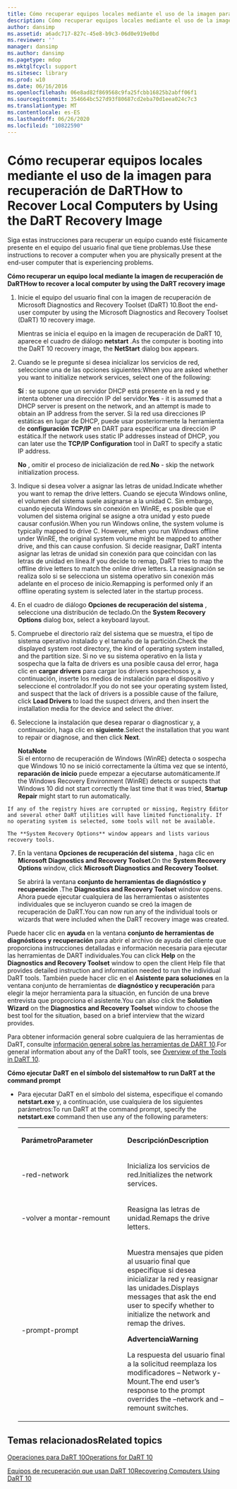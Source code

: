 ```yaml
---
title: Cómo recuperar equipos locales mediante el uso de la imagen para recuperación de DaRT
description: Cómo recuperar equipos locales mediante el uso de la imagen para recuperación de DaRT
author: dansimp
ms.assetid: a6adc717-827c-45e8-b9c3-06d0e919e0bd
ms.reviewer: ''
manager: dansimp
ms.author: dansimp
ms.pagetype: mdop
ms.mktglfcycl: support
ms.sitesec: library
ms.prod: w10
ms.date: 06/16/2016
ms.openlocfilehash: 06e8ad82f869568c9fa25fcbb16825b2abff06f1
ms.sourcegitcommit: 354664bc527d93f80687cd2eba70d1eea024c7c3
ms.translationtype: MT
ms.contentlocale: es-ES
ms.lasthandoff: 06/26/2020
ms.locfileid: "10822590"
---
```

# <span data-ttu-id="8d790-103">Cómo recuperar equipos locales mediante el uso de la imagen para recuperación de DaRT</span><span class="sxs-lookup"><span data-stu-id="8d790-103">How to Recover Local Computers by Using the DaRT Recovery Image</span></span>


<span data-ttu-id="8d790-104">Siga estas instrucciones para recuperar un equipo cuando esté físicamente presente en el equipo del usuario final que tiene problemas.</span><span class="sxs-lookup"><span data-stu-id="8d790-104">Use these instructions to recover a computer when you are physically present at the end-user computer that is experiencing problems.</span></span>

**<span data-ttu-id="8d790-105">Cómo recuperar un equipo local mediante la imagen de recuperación de DaRT</span><span class="sxs-lookup"><span data-stu-id="8d790-105">How to recover a local computer by using the DaRT recovery image</span></span>**

1.  <span data-ttu-id="8d790-106">Inicie el equipo del usuario final con la imagen de recuperación de Microsoft Diagnostics and Recovery Toolset (DaRT) 10.</span><span class="sxs-lookup"><span data-stu-id="8d790-106">Boot the end-user computer by using the Microsoft Diagnostics and Recovery Toolset (DaRT) 10 recovery image.</span></span>

    <span data-ttu-id="8d790-107">Mientras se inicia el equipo en la imagen de recuperación de DaRT 10, aparece el cuadro de diálogo **netstart** .</span><span class="sxs-lookup"><span data-stu-id="8d790-107">As the computer is booting into the DaRT 10 recovery image, the **NetStart** dialog box appears.</span></span>

2.  <span data-ttu-id="8d790-108">Cuando se le pregunte si desea inicializar los servicios de red, seleccione una de las opciones siguientes:</span><span class="sxs-lookup"><span data-stu-id="8d790-108">When you are asked whether you want to initialize network services, select one of the following:</span></span>

    <span data-ttu-id="8d790-109">**Sí** : se supone que un servidor DHCP está presente en la red y se intenta obtener una dirección IP del servidor.</span><span class="sxs-lookup"><span data-stu-id="8d790-109">**Yes** - it is assumed that a DHCP server is present on the network, and an attempt is made to obtain an IP address from the server.</span></span> <span data-ttu-id="8d790-110">Si la red usa direcciones IP estáticas en lugar de DHCP, puede usar posteriormente la herramienta de **configuración TCP/IP** en DART para especificar una dirección IP estática.</span><span class="sxs-lookup"><span data-stu-id="8d790-110">If the network uses static IP addresses instead of DHCP, you can later use the **TCP/IP Configuration** tool in DaRT to specify a static IP address.</span></span>

    <span data-ttu-id="8d790-111">**No** , omitir el proceso de inicialización de red.</span><span class="sxs-lookup"><span data-stu-id="8d790-111">**No** - skip the network initialization process.</span></span>

3.  <span data-ttu-id="8d790-112">Indique si desea volver a asignar las letras de unidad.</span><span class="sxs-lookup"><span data-stu-id="8d790-112">Indicate whether you want to remap the drive letters.</span></span> <span data-ttu-id="8d790-113">Cuando se ejecuta Windows online, el volumen del sistema suele asignarse a la unidad C. Sin embargo, cuando ejecuta Windows sin conexión en WinRE, es posible que el volumen del sistema original se asigne a otra unidad y esto puede causar confusión.</span><span class="sxs-lookup"><span data-stu-id="8d790-113">When you run Windows online, the system volume is typically mapped to drive C. However, when you run Windows offline under WinRE, the original system volume might be mapped to another drive, and this can cause confusion.</span></span> <span data-ttu-id="8d790-114">Si decide reasignar, DaRT intenta asignar las letras de unidad sin conexión para que coincidan con las letras de unidad en línea.</span><span class="sxs-lookup"><span data-stu-id="8d790-114">If you decide to remap, DaRT tries to map the offline drive letters to match the online drive letters.</span></span> <span data-ttu-id="8d790-115">La reasignación se realiza solo si se selecciona un sistema operativo sin conexión más adelante en el proceso de inicio.</span><span class="sxs-lookup"><span data-stu-id="8d790-115">Remapping is performed only if an offline operating system is selected later in the startup process.</span></span>

4.  <span data-ttu-id="8d790-116">En el cuadro de diálogo **Opciones de recuperación del sistema** , seleccione una distribución de teclado.</span><span class="sxs-lookup"><span data-stu-id="8d790-116">On the **System Recovery Options** dialog box, select a keyboard layout.</span></span>

5.  <span data-ttu-id="8d790-117">Compruebe el directorio raíz del sistema que se muestra, el tipo de sistema operativo instalado y el tamaño de la partición.</span><span class="sxs-lookup"><span data-stu-id="8d790-117">Check the displayed system root directory, the kind of operating system installed, and the partition size.</span></span> <span data-ttu-id="8d790-118">Si no ve su sistema operativo en la lista y sospecha que la falta de drivers es una posible causa del error, haga clic en **cargar drivers** para cargar los drivers sospechosos y, a continuación, inserte los medios de instalación para el dispositivo y seleccione el controlador.</span><span class="sxs-lookup"><span data-stu-id="8d790-118">If you do not see your operating system listed, and suspect that the lack of drivers is a possible cause of the failure, click **Load Drivers** to load the suspect drivers, and then insert the installation media for the device and select the driver.</span></span>

6.  <span data-ttu-id="8d790-119">Seleccione la instalación que desea reparar o diagnosticar y, a continuación, haga clic en **siguiente**.</span><span class="sxs-lookup"><span data-stu-id="8d790-119">Select the installation that you want to repair or diagnose, and then click **Next**.</span></span>

    **<span data-ttu-id="8d790-120">Nota</span><span class="sxs-lookup"><span data-stu-id="8d790-120">Note</span></span>**  
    <span data-ttu-id="8d790-121">Si el entorno de recuperación de Windows (WinRE) detecta o sospecha que Windows 10 no se inició correctamente la última vez que se intentó, **reparación de inicio** puede empezar a ejecutarse automáticamente.</span><span class="sxs-lookup"><span data-stu-id="8d790-121">If the Windows Recovery Environment (WinRE) detects or suspects that Windows 10 did not start correctly the last time that it was tried, **Startup Repair** might start to run automatically.</span></span>



~~~
If any of the registry hives are corrupted or missing, Registry Editor and several other DaRT utilities will have limited functionality. If no operating system is selected, some tools will not be available.

The **System Recovery Options** window appears and lists various recovery tools.
~~~

7. <span data-ttu-id="8d790-122">En la ventana **Opciones de recuperación del sistema** , haga clic en **Microsoft Diagnostics and Recovery Toolset**.</span><span class="sxs-lookup"><span data-stu-id="8d790-122">On the **System Recovery Options** window, click **Microsoft Diagnostics and Recovery Toolset**.</span></span>

   <span data-ttu-id="8d790-123">Se abrirá la ventana **conjunto de herramientas de diagnóstico y recuperación** .</span><span class="sxs-lookup"><span data-stu-id="8d790-123">The **Diagnostics and Recovery Toolset** window opens.</span></span> <span data-ttu-id="8d790-124">Ahora puede ejecutar cualquiera de las herramientas o asistentes individuales que se incluyeron cuando se creó la imagen de recuperación de DaRT.</span><span class="sxs-lookup"><span data-stu-id="8d790-124">You can now run any of the individual tools or wizards that were included when the DaRT recovery image was created.</span></span>

<span data-ttu-id="8d790-125">Puede hacer clic en **ayuda** en la ventana **conjunto de herramientas de diagnósticos y recuperación** para abrir el archivo de ayuda del cliente que proporciona instrucciones detalladas e información necesaria para ejecutar las herramientas de DART individuales.</span><span class="sxs-lookup"><span data-stu-id="8d790-125">You can click **Help** on the **Diagnostics and Recovery Toolset** window to open the client Help file that provides detailed instruction and information needed to run the individual DaRT tools.</span></span> <span data-ttu-id="8d790-126">También puede hacer clic en el **Asistente para soluciones** en la ventana conjunto de herramientas de **diagnóstico y recuperación** para elegir la mejor herramienta para la situación, en función de una breve entrevista que proporciona el asistente.</span><span class="sxs-lookup"><span data-stu-id="8d790-126">You can also click the **Solution Wizard** on the **Diagnostics and Recovery Toolset** window to choose the best tool for the situation, based on a brief interview that the wizard provides.</span></span>

<span data-ttu-id="8d790-127">Para obtener información general sobre cualquiera de las herramientas de DaRT, consulte [información general sobre las herramientas de DART 10](overview-of-the-tools-in-dart-10.md).</span><span class="sxs-lookup"><span data-stu-id="8d790-127">For general information about any of the DaRT tools, see [Overview of the Tools in DaRT 10](overview-of-the-tools-in-dart-10.md).</span></span>

**<span data-ttu-id="8d790-128">Cómo ejecutar DaRT en el símbolo del sistema</span><span class="sxs-lookup"><span data-stu-id="8d790-128">How to run DaRT at the command prompt</span></span>**

- <span data-ttu-id="8d790-129">Para ejecutar DaRT en el símbolo del sistema, especifique el comando **netstart.exe** y, a continuación, use cualquiera de los siguientes parámetros:</span><span class="sxs-lookup"><span data-stu-id="8d790-129">To run DaRT at the command prompt, specify the **netstart.exe** command then use any of the following parameters:</span></span>

  <table>
  <colgroup>
  <col width="50%" />
  <col width="50%" />
  </colgroup>
  <tbody>
  <tr class="odd">
  <td align="left"><p><strong><span data-ttu-id="8d790-130">Parámetro</span><span class="sxs-lookup"><span data-stu-id="8d790-130">Parameter</span></span></strong></p></td>
  <td align="left"><p><strong><span data-ttu-id="8d790-131">Descripción</span><span class="sxs-lookup"><span data-stu-id="8d790-131">Description</span></span></strong></p></td>
  </tr>
  <tr class="even">
  <td align="left"><p><span data-ttu-id="8d790-132">-red</span><span class="sxs-lookup"><span data-stu-id="8d790-132">-network</span></span></p></td>
  <td align="left"><p><span data-ttu-id="8d790-133">Inicializa los servicios de red.</span><span class="sxs-lookup"><span data-stu-id="8d790-133">Initializes the network services.</span></span></p></td>
  </tr>
  <tr class="odd">
  <td align="left"><p><span data-ttu-id="8d790-134">-volver a montar</span><span class="sxs-lookup"><span data-stu-id="8d790-134">-remount</span></span></p></td>
  <td align="left"><p><span data-ttu-id="8d790-135">Reasigna las letras de unidad.</span><span class="sxs-lookup"><span data-stu-id="8d790-135">Remaps the drive letters.</span></span></p></td>
  </tr>
  <tr class="even">
  <td align="left"><p><span data-ttu-id="8d790-136">-prompt</span><span class="sxs-lookup"><span data-stu-id="8d790-136">-prompt</span></span></p></td>
  <td align="left"><p><span data-ttu-id="8d790-137">Muestra mensajes que piden al usuario final que especifique si desea inicializar la red y reasignar las unidades.</span><span class="sxs-lookup"><span data-stu-id="8d790-137">Displays messages that ask the end user to specify whether to initialize the network and remap the drives.</span></span></p>
  <div class="alert">
  <strong><span data-ttu-id="8d790-138">Advertencia</span><span class="sxs-lookup"><span data-stu-id="8d790-138">Warning</span></span></strong><br/><p><span data-ttu-id="8d790-139">La respuesta del usuario final a la solicitud reemplaza los modificadores – Network y-Mount.</span><span class="sxs-lookup"><span data-stu-id="8d790-139">The end user’s response to the prompt overrides the –network and –remount switches.</span></span></p>
  </div>
  <div>

  </div></td>
  </tr>
  </tbody>
  </table>



## <span data-ttu-id="8d790-140">Temas relacionados</span><span class="sxs-lookup"><span data-stu-id="8d790-140">Related topics</span></span>


[<span data-ttu-id="8d790-141">Operaciones para DaRT 10</span><span class="sxs-lookup"><span data-stu-id="8d790-141">Operations for DaRT 10</span></span>](operations-for-dart-10.md)

[<span data-ttu-id="8d790-142">Equipos de recuperación que usan DaRT 10</span><span class="sxs-lookup"><span data-stu-id="8d790-142">Recovering Computers Using DaRT 10</span></span>](recovering-computers-using-dart-10.md)









